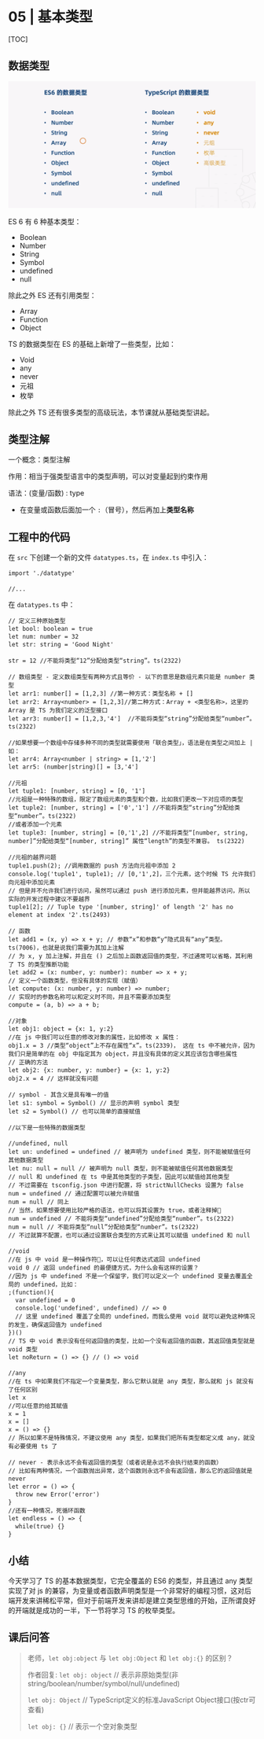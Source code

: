 # 05 | 基本类型

[TOC]

## 数据类型

![image-20190801215250398](assets/image-20190801215250398.png)

ES 6 有 6 种基本类型：

- Boolean
- Number
- String
- Symbol
- undefined
- null

除此之外 ES 还有引用类型：

- Array
- Function
- Object

TS 的数据类型在 ES 的基础上新增了一些类型，比如：

- Void
- any
- never
- 元祖
- 枚举

除此之外 TS 还有很多类型的高级玩法，本节课就从基础类型讲起。



## 类型注解

一个概念：类型注解

作用：相当于强类型语言中的类型声明，可以对变量起到约束作用

语法：(变量/函数) : type

- 在变量或函数后面加一个 `:`（冒号），然后再加上**类型名称**



## 工程中的代码

在 `src` 下创建一个新的文件 `datatypes.ts`，在 `index.ts` 中引入：

```tsx
import './datatype'

//...
```

在 `datatypes.ts` 中：

```tsx
// 定义三种原始类型
let bool: boolean = true
let num: number = 32
let str: string = 'Good Night'

str = 12 //不能将类型“12”分配给类型“string”。ts(2322)

// 数组类型 - 定义数组类型有两种方式且等价 - 以下的意思是数组元素只能是 number 类型
let arr1: number[] = [1,2,3] //第一种方式：类型名称 + []
let arr2: Array<number> = [1,2,3]//第二种方式：Array + <类型名称>，这里的 Array 是 TS 为我们定义的泛型接口
let arr3: number[] = [1,2,3,'4']  //不能将类型“string”分配给类型“number”。ts(2322)

//如果想要一个数组中存储多种不同的类型就需要使用「联合类型」，语法是在类型之间加上 | 如：
let arr4: Array<number | string> = [1,'2']
let arr5: (number|string)[] = [3,'4']

//元祖
let tuple1: [number, string] = [0, '1']
//元祖是一种特殊的数组，限定了数组元素的类型和个数，比如我们更改一下对应项的类型
let tuple2: [number, string] = ['0','1'] //不能将类型“string”分配给类型“number”。ts(2322)
//或者添加一个元素
let tuple3: [number, string] = [0,'1',2] //不能将类型“[number, string, number]”分配给类型“[number, string]” 属性“length”的类型不兼容。 ts(2322)

//元祖的越界问题
tuple1.push(2); //调用数据的 push 方法向元祖中添加 2
console.log('tuple1', tuple1); // [0,'1',2]，三个元素，这个时候 TS 允许我们向元祖中添加元素
// 但是并不允许我们进行访问，虽然可以通过 push 进行添加元素，但并能越界访问，所以实际的开发过程中建议不要越界
tuple1[2]; // Tuple type '[number, string]' of length '2' has no element at index '2'.ts(2493)

// 函数
let add1 = (x, y) => x + y; // 参数“x”和参数“y“隐式具有“any”类型。ts(7006)，也就是说我们需要为其加上注解
// 为 x, y 加上注解，并且在 () 之后加上函数返回值的类型，不过通常可以省略，其利用了 TS 的类型推断功能
let add2 = (x: number, y: number): number => x + y;
// 定义一个函数类型，但没有具体的实现（赋值）
let compute: (x: number, y: number) => number;
// 实现时的参数名称可以和定义时不同，并且不需要添加类型
compute = (a, b) => a + b;

//对象
let obj1: object = {x: 1, y:2}
//在 js 中我们可以任意的修改对象的属性，比如修改 x 属性：
obj1.x = 3 //类型“object”上不存在属性“x”。ts(2339)， 这在 ts 中不被允许，因为我们只是简单的在 obj 中指定其为 object，并且没有具体的定义其应该包含哪些属性
// 正确的方法
let obj2: {x: number, y: number} = {x: 1, y:2}
obj2.x = 4 // 这样就没有问题

// symbol - 其含义是具有唯一的值
let s1: symbol = Symbol() // 显示的声明 symbol 类型
let s2 = Symbol() // 也可以简单的直接赋值 

//以下是一些特殊的数据类型

//undefined, null
let un: undefined = undefined // 被声明为 undefined 类型，则不能被赋值任何其他数据类型
let nu: null = null // 被声明为 null 类型，则不能被赋值任何其他数据类型
// null 和 undefined 在 ts 中是其他类型的子类型，因此可以赋值给其他类型
// 不过需要在 tsconfig.json 中进行配置，将 strictNullChecks 设置为 false
num = undefined // 通过配置可以被允许赋值
num = null // 同上
// 当然，如果想要使用比较严格的语法，也可以将其设置为 true，或者注释掉
num = undefined // 不能将类型“undefined”分配给类型“number”。ts(2322)
num = null // 不能将类型“null”分配给类型“number”。ts(2322)
// 不过就算不配置，也可以通过设置联合类型的方式来让其可以赋值 undefined 和 null

//void
//在 js 中 void 是一种操作符，可以让任何表达式返回 undefined
void 0 // 返回 undefined 的最便捷方式，为什么会有这样的设置？
//因为 js 中 undefined 不是一个保留字，我们可以定义一个 undefined 变量去覆盖全局的 undefined，比如：
;(function(){
  var undefined = 0
  console.log('undefined', undefined) // => 0
  // 这里 undefined 覆盖了全局的 undefined，而我么使用 void 就可以避免这种情况的发生，确保返回值为 undefined
})()
// TS 中 void 表示没有任何返回值的类型，比如一个没有返回值的函数，其返回值类型就是 void 类型
let noReturn = () => {} // () => void

//any
//在 ts 中如果我们不指定一个变量类型，那么它默认就是 any 类型，那么就和 js 就没有了任何区别
let x
//可以任意的给其赋值
x = 1 
x = []
x = () => {}
// 所以如果不是特殊情况，不建议使用 any 类型，如果我们把所有类型都定义成 any，就没有必要使用 ts 了

// never - 表示永远不会有返回值的类型（或者说是永远不会执行结束的函数）
// 比如有两种情况，一个函数抛出异常，这个函数则永远不会有返回值，那么它的返回值就是 never
let error = () => {
  throw new Error('error')
}
//还有一种情况，死循环函数
let endless = () => {
  while(true) {}
}
```





## 小结

今天学习了 TS 的基本数据类型，它完全覆盖的 ES6 的类型，并且通过 any 类型实现了对 js 的兼容，为变量或者函数声明类型是一个非常好的编程习惯，这对后端开发来讲稀松平常，但对于前端开发来讲却是建立类型思维的开始，正所谓良好的开端就是成功的一半，下一节将学习 TS 的枚举类型。



## 课后问答

> 老师，`let obj:object` 与 `let obj:Object` 和 `let obj:{}` 的区别？
>
> 
>
> 作者回复: `let obj: object` // 表示非原始类型(非string/boolean/number/symbol/null/undefined)
>
> `let obj: Object` // TypeScript定义的标准JavaScript Object接口(按ctr可查看)
>
> `let obj: {}` // 表示一个空对象类型





























